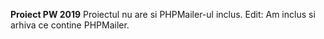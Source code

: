 <b>Proiect PW 2019</b>
Proiectul nu are si PHPMailer-ul inclus.
Edit: Am inclus si arhiva ce contine PHPMailer.
